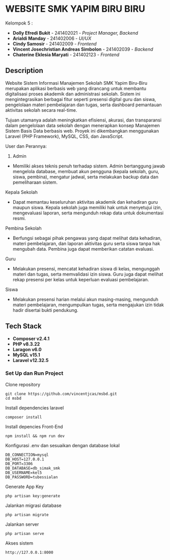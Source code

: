# WEBSITE SMK YAPIM BIRU BIRU

Kelompok 5 :
- **Dolly Efredi Bukit**                        - 241402021 - *Project Manager, Backend*
- **Arialdi Manday**                            - 241402006 - *UI/UX*
- **Cindy Samosir**                             - 241402009 - *Frontend*
- **Vincent Josechristian Andreas Simbolon**    - 241402039 - *Backend*
- **Chaterine Eklesia Maryati**                 - 241402123 - *Frontend*

## Description

Website Sistem Informasi Manajemen Sekolah SMK Yapim Biru-Biru merupakan aplikasi berbasis web yang dirancang untuk membantu digitalisasi proses akademik dan administrasi sekolah.
Sistem ini mengintegrasikan berbagai fitur seperti presensi digital guru dan siswa, pengelolaan materi pembelajaran dan tugas, serta dashboard pemantauan aktivitas sekolah secara real-time.

Tujuan utamanya adalah meningkatkan efisiensi, akurasi, dan transparansi dalam pengelolaan data sekolah dengan menerapkan konsep Manajemen Sistem Basis Data berbasis web.
Proyek ini dikembangkan menggunakan Laravel (PHP Framework), MySQL, CSS, dan JavaScript.

User dan Perannya:

1. Admin
- Memiliki akses teknis penuh terhadap sistem. Admin bertanggung jawab mengelola database, membuat akun pengguna (kepala sekolah, guru, siswa, pembina), mengatur jadwal, serta melakukan backup data dan pemeliharaan sistem.

Kepala Sekolah
- Dapat memantau keseluruhan aktivitas akademik dan kehadiran guru maupun siswa. Kepala sekolah juga memiliki hak untuk menyetujui izin, mengevaluasi laporan, serta mengunduh rekap data untuk dokumentasi resmi.

Pembina Sekolah
- Berfungsi sebagai pihak pengawas yang dapat melihat data kehadiran, materi pembelajaran, dan laporan aktivitas guru serta siswa tanpa hak mengubah data. Pembina juga dapat memberikan catatan evaluasi.

Guru
- Melakukan presensi, mencatat kehadiran siswa di kelas, mengunggah materi dan tugas, serta memvalidasi izin siswa. Guru juga dapat melihat rekap presensi per kelas untuk keperluan evaluasi pembelajaran.

Siswa
- Melakukan presensi harian melalui akun masing-masing, mengunduh materi pembelajaran, mengumpulkan tugas, serta mengajukan izin tidak hadir disertai bukti pendukung.


## Tech Stack

- **Composer v2.4.1**
- **PHP v8.3.22**
- **Laragon v6.0**
- **MySQL v15.1**
- **Laravel v12.32.5**

### Set Up dan Run Project

Clone repository

    git clone https://github.com/vincentjcas/msbd.git
    cd msbd

Install dependencies laravel

    composer install

Install depencies Front-End

    npm install && npm run dev

Konfigurasi .env dan sesuaikan dengan database lokal

    DB_CONNECTION=mysql
    DB_HOST=127.0.0.1
    DB_PORT=3306
    DB_DATABASE=db_simak_smk
    DB_USERNAME=kel5
    DB_PASSWORD=tubessialan

Generate App Key

    php artisan key:generate

Jalankan migrasi database

    php artisan migrate

Jalankan server

    php artisan serve

Akses sistem

    http://127.0.0.1:8000